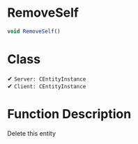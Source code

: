 # RemoveSelf
```js
void RemoveSelf()
```
# Class
✔ `Server: CEntityInstance`  
✔ `Client: CEntityInstance`  

# Function Description
Delete this entity
